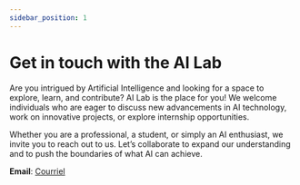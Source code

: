 ```yaml
---
sidebar_position: 1
---
```


# Get in touch with the AI Lab

Are you intrigued by Artificial Intelligence and looking for a space to explore,
learn, and contribute? AI Lab is the place for you! We welcome individuals who
are eager to discuss new advancements in AI technology, work on innovative
projects, or explore internship opportunities.

Whether you are a professional, a student, or simply an AI enthusiast, we invite
you to reach out to us. Let’s collaborate to expand our understanding and to
push the boundaries of what AI can achieve.

**Email**: [Courriel](cfia.ai-ia.acia@inspection.gc.ca)
